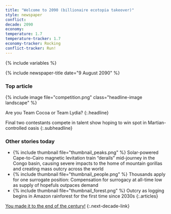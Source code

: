```yaml
---
title: "Welcome to 2090 (billionaire ecotopia takeover)"
style: newspaper
conflict: 
decade: 2090
economy: 
temperature: 1.7
temperature-tracker: 1.7
economy-tracker: Rocking
conflict-tracker: Run!
---
```


{% include variables %}

{% include newspaper-title date="9 August 2090" %}

### Top article

{% include image file="competition.png" class="headline-image landscape" %}

Are you Team Cocoa or Team Lydia? 
{:.headline}

Final two contestants compete in talent show hoping to win spot in Martian-controlled oasis
{:.subheadline}

### Other stories today

- {% include thumbnail file="thumbnail_peaks.png" %} Solar-powered Cape-to-Cairo magnetic levitation train “derails” mid-journey in the Congo basin, causing severe impacts to the home of mountain gorillas and creating mass outcry across the world
- {% include thumbnail file="thumbnail_people.png" %} Thousands apply for one surrogate position: Compensation for surrogacy at all-time low as supply of hopefuls outpaces demand
- {% include thumbnail file="thumbnail_forest.png" %} Outcry as logging begins in Amazon rainforest for the first time since 2030s
{:.articles}

[You made it to the end of the century!](ending_2100-billionaire-ecotopia.html)
{:.next-decade-link}
